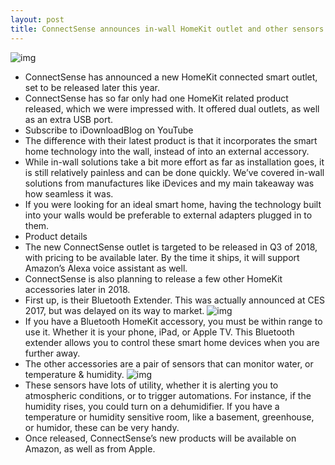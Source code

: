 ```yaml
---
layout: post
title: ConnectSense announces in-wall HomeKit outlet and other sensors to be released this year
---
```

![img](http://media.idownloadblog.com/wp-content/uploads/2018/01/in-wall-tilted.jpg)
* ConnectSense has announced a new HomeKit connected smart outlet, set to be released later this year.
* ConnectSense has so far only had one HomeKit related product released, which we were impressed with. It offered dual outlets, as well as an extra USB port.
* Subscribe to iDownloadBlog on YouTube
* The difference with their latest product is that it incorporates the smart home technology into the wall, instead of into an external accessory.
* While in-wall solutions take a bit more effort as far as installation goes, it is still relatively painless and can be done quickly. We’ve covered in-wall solutions from manufactures like iDevices and my main takeaway was how seamless it was.
* If you were looking for an ideal smart home, having the technology built into your walls would be preferable to external adapters plugged in to them.
* Product details
* The new ConnectSense outlet is targeted to be released in Q3 of 2018, with pricing to be available later. By the time it ships, it will support Amazon’s Alexa voice assistant as well.
* ConnectSense is also planning to release a few other HomeKit accessories later in 2018.
* First up, is their Bluetooth Extender. This was actually announced at CES 2017, but was delayed on its way to market.
![img](http://media.idownloadblog.com/wp-content/uploads/2018/01/ble_extender-1b5394c676998f01200a7f5803cd306cff1dc7c34f1c032b69cc5e249bf1562e.png)
* If you have a Bluetooth HomeKit accessory, you must be within range to use it. Whether it is your phone, iPad, or Apple TV. This Bluetooth extender allows you to control these smart home devices when you are further away.
* The other accessories are a pair of sensors that can monitor water, or temperature & humidity.
![img](http://media.idownloadblog.com/wp-content/uploads/2018/01/sensors-194d3264db26b6fee432b3c2ce3677ecb37d655c878843717c84ffb2e545c56a-e1514993376300.png)
* These sensors have lots of utility, whether it is alerting you to atmospheric conditions, or to trigger automations. For instance, if the humidity rises, you could turn on a dehumidifier. If you have a temperature or humidity sensitive room, like a basement, greenhouse, or humidor, these can be very handy.
* Once released, ConnectSense’s new products will be available on Amazon, as well as from Apple.

